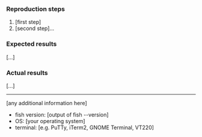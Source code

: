 <!-- Thanks for helping to make fish better! 
This problem might already be solved. Check that you are using the latest version of fish (2.3.0) or later. 
Check https://github.com/fish-shell/fish-shell/issues - the problem may already be reported :)  -->

### Reproduction steps

1. [first step]
2. [second step]...

### Expected results

[...]

### Actual results

[...]

---

[any additional information here]

* fish version: [output of fish --version]
* OS: [your operating system]
* terminal: [e.g. PuTTy, iTerm2, GNOME Terminal, VT220]
